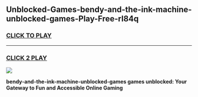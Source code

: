 
## Unblocked-Games-bendy-and-the-ink-machine-unblocked-games-Play-Free-rl84q
<h3>
<a href="https://premium76.site?title=bendy-and-the-ink-machine-unblocked-games&ref=20A">CLICK TO PLAY</a></h3>
<hr>

<h3>
<a href="https://premium76.site?title=bendy-and-the-ink-machine-unblocked-games&ref=20A">CLICK 2 PLAY</a>
  
</h3>

<a href="https://premium76.site?title=bendy-and-the-ink-machine-unblocked-games&ref=20A"><img src="https://clearcache.store/games.png"></a>


**bendy-and-the-ink-machine-unblocked-games games unblocked: Your Gateway to Fun and Accessible Online Gaming**
